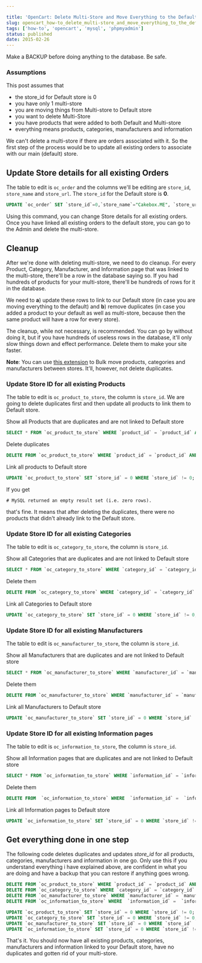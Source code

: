 ```yaml
---

title: 'OpenCart: Delete Multi-Store and Move Everything to the Default Store'
slug: opencart_how-to_delete_multi-store_and_move_everything_to_the_default_store
tags: ['how-to', 'opencart', 'mysql', 'phpmyadmin']
status: published
date: 2015-02-26
---
```


Make a BACKUP before doing anything to the database. Be safe.

### Assumptions
This post assumes that

- the store_id for Default store is 0
- you have only 1 multi-store
- you are moving things from Multi-store to Default store
- you want to delete Multi-Store
- you have products that were added to both Default and Multi-store
- everything means products, categories, manufacturers and information

We can't delete a multi-store if there are orders associated with it. So the first step of the process would be to update all existing orders to associate with our main (default) store.

Update Store details for all existing Orders
---

The table to edit is `oc_order` and the columns we'll be editing are `store_id`, `store_name` and `store_url`. The `store_id` for the Default store is **0**.

```sql
UPDATE `oc_order` SET `store_id`=0,`store_name`="Cakebox.ME", `store_url`="http://cakebox.me"
```

Using this command, you can change Store details for all existing orders. Once you have linked all existing orders to the default store, you can go to the Admin and delete the multi-store.

Cleanup
---

After we're done with deleting multi-store, we need to do cleanup. For every Product, Category, Manufacturer, and Information page that was linked to the multi-store, there'll be a row in the database saying so. If you had hundreds of products for your multi-store, there'll be hundreds of rows for it in the database. 

We need to **a**) update these rows to link to our Default store (in case you are moving everything to the default) and **b**) remove duplicates (in case you added a product to your default as well as multi-store, because then the same product will have a row for every store). 

The cleanup, while not necessary, is recommended. You can go by without doing it, but if you have hundreds of useless rows in the database, it'll only slow things down and effect performance. Delete them to make your site faster.

**Note**: You can use [this extension](#) to Bulk move products, categories and manufacturers between stores. It'll, however, not delete duplicates.


### Update Store ID for all existing Products
The table to edit is `oc_product_to_store`, the column is `store_id`. We are going to delete duplicates first and then update all products to link them to Default store.

Show all Products that are duplicates and are not linked to Default store

```sql
SELECT * FROM `oc_product_to_store` WHERE `product_id` = `product_id` AND `store_id` != 0;
```

Delete duplicates

```sql
DELETE FROM `oc_product_to_store` WHERE `product_id` = `product_id` AND `store_id` != 0;
```

Link all products to Default store

```sql
UPDATE `oc_product_to_store` SET `store_id` = 0 WHERE `store_id` != 0;
```

If you get 

    # MySQL returned an empty result set (i.e. zero rows).

that's fine. It means that after deleting the duplicates, there were no products that didn't already link to the Default store.


### Update Store ID for all existing Categories
The table to edit is `oc_category_to_store`, the column is `store_id`.

Show all Categories that are duplicates and are not linked to Default store

```sql
SELECT * FROM `oc_category_to_store` WHERE `category_id` = `category_id` AND `store_id` != 0
```

Delete them

```sql
DELETE FROM `oc_category_to_store` WHERE `category_id` = `category_id` AND `store_id` != 0
```

Link all Categories to Default store

```sql
UPDATE `oc_category_to_store` SET `store_id` = 0 WHERE `store_id` != 0;
```

### Update Store ID for all existing Manufacturers
The table to edit is `oc_manufacturer_to_store`, the column is `store_id`.

Show all Manufacturers that are duplicates and are not linked to Default store

```sql
SELECT * FROM `oc_manufacturer_to_store` WHERE `manufacturer_id` = `manufacturer_id` AND `store_id` != 0
```

Delete them

```sql
DELETE FROM `oc_manufacturer_to_store` WHERE `manufacturer_id` = `manufacturer_id` AND `store_id` != 0
```

Link all Manufacturers to Default store

```sql
UPDATE `oc_manufacturer_to_store` SET `store_id` = 0 WHERE `store_id` != 0;
```

### Update Store ID for all existing Information pages
The table to edit is `oc_information_to_store`, the column is `store_id`.

Show all Information pages that are duplicates and are not linked to Default store

```sql
SELECT * FROM `oc_information_to_store` WHERE `information_id` = `information_id` AND `store_id` != 0
```

Delete them

```sql
DELETE FROM  `oc_information_to_store` WHERE  `information_id` =  `information_id` AND  `store_id` !=0
```

Link all Information pages to Default store

```sql
UPDATE `oc_information_to_store` SET `store_id` = 0 WHERE `store_id` != 0;
```

Get everything done in one step
---

The following code deletes duplicates and updates _store_id_ for all products, categories, manufacturers and information in one go. Only use this if you understand everything i have explained above, are confident in what you are doing and have a backup that you can restore if anything goes wrong.

```sql
DELETE FROM `oc_product_to_store` WHERE `product_id` = `product_id` AND `store_id` != 0;
DELETE FROM `oc_category_to_store` WHERE `category_id` = `category_id` AND `store_id` != 0;
DELETE FROM `oc_manufacturer_to_store` WHERE `manufacturer_id` = `manufacturer_id` AND `store_id` != 0;
DELETE FROM `oc_information_to_store` WHERE  `information_id` =  `information_id` AND  `store_id` !=0;

UPDATE `oc_product_to_store` SET `store_id` = 0 WHERE `store_id` != 0;
UPDATE `oc_category_to_store` SET `store_id` = 0 WHERE `store_id` != 0;
UPDATE `oc_manufacturer_to_store` SET `store_id` = 0 WHERE `store_id` != 0;
UPDATE `oc_information_to_store` SET `store_id` = 0 WHERE `store_id` != 0;
```

That's it. You should now have all existing products, categories, manufacturers and information linked to your Default store, have no duplicates and gotten rid of your multi-store.
